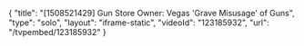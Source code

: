 {
    "title": "[1508521429] Gun Store Owner: Vegas 'Grave Misusage' of Guns",
    "type": "solo",
    "layout": "iframe-static",
    "videoId": "123185932",
    "url": "\/tvpembed\/123185932"
}
